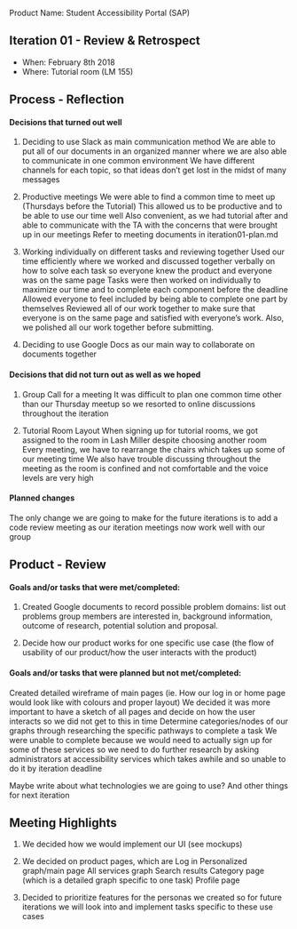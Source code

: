 Product Name: Student Accessibility Portal (SAP)

## Iteration 01 - Review & Retrospect

 * When: February 8th 2018
 * Where: Tutorial room (LM 155)

## Process - Reflection

#### Decisions that turned out well

1. Deciding to use Slack as main communication method
We are able to put all of our documents in an organized manner where we are also able to communicate in one common environment
We have different channels for each topic, so that ideas don’t get lost in the midst of many messages

2. Productive meetings
We were able to find a common time to meet up (Thursdays before the Tutorial)
This allowed us to be productive and to be able to use our time well
Also convenient, as we had tutorial after and able to communicate with the TA with the concerns that were brought up in our meetings
Refer to meeting documents in iteration01-plan.md

3. Working individually on different tasks and reviewing together
Used our time efficiently where we worked and discussed together verbally on how to solve each task so everyone knew the product and everyone was on the same page
Tasks were then worked on individually to maximize our time and to complete each component before the deadline
Allowed everyone to feel included by being able to complete one part by themselves
Reviewed all of our work together to make sure that everyone is on the same page and satisfied with everyone’s work. Also, we polished all our work together before submitting.

4. Deciding to use Google Docs as our main way to collaborate on documents together

#### Decisions that did not turn out as well as we hoped

1. Group Call for a meeting
It was difficult to plan one common time other than our Thursday meetup so we resorted to online discussions throughout the iteration

2. Tutorial Room Layout
When signing up for tutorial rooms, we got assigned to the room in Lash Miller despite choosing another room
Every meeting, we have to rearrange the chairs which takes up some of our meeting time
We also have trouble discussing throughout the meeting as the room is confined and not comfortable and the voice levels are very high

#### Planned changes

The only change we are going to make for the future iterations is to add a code review meeting as our iteration meetings now work well with our group


## Product - Review

#### Goals and/or tasks that were met/completed:

1. Created Google documents to record possible problem domains: list out problems group members are interested in, background information, outcome of research, potential solution and proposal.

2. Decide how our product works for one specific use case (the flow of usability of our product/how the user interacts with the product)

#### Goals and/or tasks that were planned but not met/completed:

Created detailed wireframe of main pages (ie. How our log in or home page would look like with colours and proper layout)
We decided it was more important to have a sketch of all pages and decide on how the user interacts so we did not get to this in time
Determine categories/nodes of our graphs through researching the specific pathways to complete a task
We were unable to complete because we would need to actually sign up for some of these services so we need to do further research by asking administrators at accessibility services which takes awhile and so unable to do it by iteration deadline

Maybe write about what technologies we are going to use? And other things for next iteration


## Meeting Highlights

1. We decided how we would implement our UI (see mockups)
2. We decided on product pages, which are
Log in
Personalized graph/main page
All services graph
Search results
Category page (which is a detailed graph specific to one task)
Profile page

3. Decided to prioritize features for the personas we created so for future iterations we will look into and implement tasks specific to these use cases

